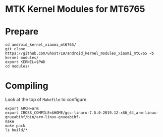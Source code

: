 # MTK Kernel Modules for MT6765

# Prepare
	cd android_kernel_xiaomi_mt6765/
	git clone https://github.com/Ghost719/android_kernel_modules_xiaomi_mt6765 -b kernel modules/
	export KERNEL=$PWD
	cd modules/

# Compiling

Look at the top of `Makefile` to configure.

	export ARCH=arm
	export CROSS_COMPILE=$HOME/gcc-linaro-7.5.0-2019.12-x86_64_arm-linux-gnueabihf/bin/arm-linux-gnueabihf-
	make
	make pack
	ls build/*
